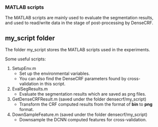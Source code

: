 ### MATLAB scripts

The MATLAB scripts are mainly used to evaluate the segmentation results, and used to read/write data in the stage of post-processing by DenseCRF.

## my_script folder

The folder my_script stores the MATLAB scripts used in the experiments.

Some useful scripts:

1. SetupEnv.m
    * Set up the environmental variables.  
    * You can also find the DenseCRF parameters found by cross-validation in this script.
2. EvalSegResults.m
    * Evaluate the segmentation results which are saved as png files.  
3. GetDenseCRFResult.m (saved under the folder densecrf/my_script)
    * Transform the CRF computed results from the format of __bin__ to __png__ format.
4. DownSampleFeature.m (saved under the folder densecrf/my_script)
    * Downsample the DCNN computed features for cross-validation.
